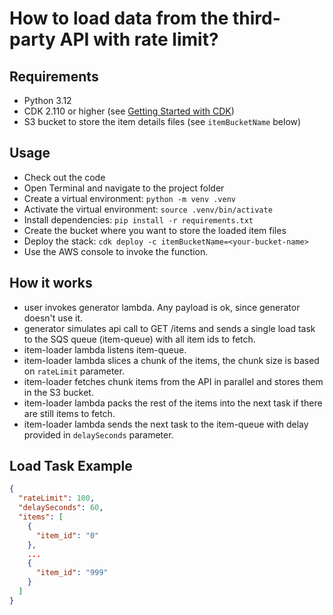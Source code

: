 # How to load data from the third-party API with rate limit?
## Requirements
- Python 3.12
- CDK 2.110 or higher (see [Getting Started with CDK](https://docs.aws.amazon.com/cdk/v2/guide/getting_started.html))
- S3 bucket to store the item details files (see `itemBucketName` below)

## Usage
- Check out the code
- Open Terminal and navigate to the project folder
- Create a virtual environment: `python -m venv .venv`
- Activate the virtual environment: `source .venv/bin/activate`
- Install dependencies: `pip install -r requirements.txt`
- Create the bucket where you want to store the loaded item files
- Deploy the stack: `cdk deploy -c itemBucketName=<your-bucket-name>`
- Use the AWS console to invoke the function.


## How it works
- user invokes generator lambda. Any payload is ok, since generator doesn't use it.
- generator simulates api call to GET /items and sends a single load task to the SQS queue (item-queue) with all item ids to fetch.
- item-loader lambda listens item-queue.
- item-loader lambda slices a chunk of the items, the chunk size is based on `rateLimit` parameter.
- item-loader fetches chunk items from the API in parallel and stores them in the S3 bucket.
- item-loader lambda packs the rest of the items into the next task if there are still items to fetch.
- item-loader lambda sends the next task to the item-queue with delay provided in `delaySeconds` parameter.

## Load Task Example
```json
{
  "rateLimit": 100,
  "delaySeconds": 60,
  "items": [
    {
      "item_id": "0"
    },
    ...
    {
      "item_id": "999"
    }
  ]
}
```